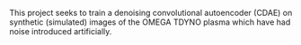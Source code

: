 This project seeks to train a denoising convolutional autoencoder (CDAE) on synthetic (simulated) images of the OMEGA TDYNO plasma which have had noise introduced artificially. 